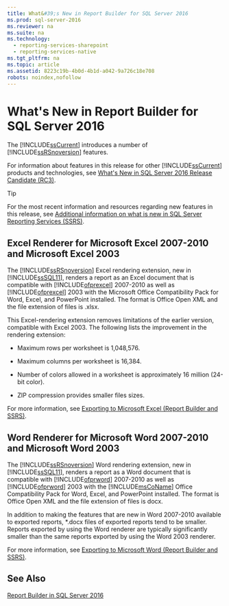 ```yaml
---
title: What&#39;s New in Report Builder for SQL Server 2016
ms.prod: sql-server-2016
ms.reviewer: na
ms.suite: na
ms.technology: 
  - reporting-services-sharepoint
  - reporting-services-native
ms.tgt_pltfrm: na
ms.topic: article
ms.assetid: 8223c19b-4b0d-4b1d-a042-9a726c18e708
robots: noindex,nofollow
---
```

# What&#39;s New in Report Builder for SQL Server 2016
  The [!INCLUDE[ssCurrent](../../Token/Other/ssCurrent_md.md)] introduces a number of [!INCLUDE[ssRSnoversion](../../Token/Other/ssRSnoversion_md.md)] features.  
  
 For information about features in this release for other [!INCLUDE[ssCurrent](../../Token/Other/ssCurrent_md.md)] products and technologies, see [What's New in SQL Server 2016 Release Candidate &#40;RC3&#41;](../Topic/What's%20New%20in%20SQL%20Server%202016%20Release%20Candidate%20\(RC3\).md).  
  
> [!TIP]  
>  For the most recent information and resources regarding new features in this release, see [Additional information on what is new in SQL Server Reporting Services \(SSRS\)](http://go.microsoft.com/fwlink/?LinkId=207147).  
  
##  <a name="ExcelRenderer"></a> Excel Renderer for Microsoft Excel 2007\-2010 and Microsoft Excel 2003  
 The [!INCLUDE[ssRSnoversion](../../Token/Other/ssRSnoversion_md.md)] Excel rendering extension, new in [!INCLUDE[ssSQL11](../../Token/Other/ssSQL11_md.md)], renders a report as an Excel document that is compatible with [!INCLUDE[ofprexcel](../../Token/Other/ofprexcel_md.md)] 2007\-2010 as well as [!INCLUDE[ofprexcel](../../Token/Other/ofprexcel_md.md)] 2003 with the Microsoft Office Compatibility Pack for Word, Excel, and PowerPoint installed. The format is Office Open XML and the file extension of files is .xlsx.  
  
 This Excel\-rendering extension removes limitations of the earlier version, compatible with Excel 2003. The following lists the improvement in the rendering extension:  
  
-   Maximum rows per worksheet is 1,048,576.  
  
-   Maximum columns per worksheet is 16,384.  
  
-   Number of colors allowed in a worksheet is approximately 16 million \(24\-bit color\).  
  
-   ZIP compression provides smaller files sizes.  
  
 For more information, see [Exporting to Microsoft Excel &#40;Report Builder and SSRS&#41;](../../Topics/TopicNameNotContainA/Exporting-to-Microsoft-Excel--Report-Builder-and-SSRS-.md).  
  
##  <a name="WordRenderer"></a> Word Renderer for Microsoft Word 2007\-2010 and Microsoft Word 2003  
 The [!INCLUDE[ssRSnoversion](../../Token/Other/ssRSnoversion_md.md)] Word rendering extension, new in [!INCLUDE[ssSQL11](../../Token/Other/ssSQL11_md.md)], renders a report as a Word document that is compatible with [!INCLUDE[ofprword](../../Token/Other/ofprword_md.md)] 2007\-2010 as well as [!INCLUDE[ofprword](../../Token/Other/ofprword_md.md)] 2003 with the [!INCLUDE[msCoName](../../Token/Other/msCoName_md.md)] Office Compatibility Pack for Word, Excel, and PowerPoint installed. The format is Office Open XML and the file extension of files is docx.  
  
 In addition to making the features that are new in Word 2007\-2010 available to exported reports, \*.docx files of exported reports tend to be smaller. Reports exported by using the Word renderer are typically significantly smaller than the same reports exported by using the Word 2003 renderer.  
  
 For more information, see [Exporting to Microsoft Word &#40;Report Builder and SSRS&#41;](../../Topics/TopicNameNotContainA/Exporting-to-Microsoft-Word--Report-Builder-and-SSRS-.md).  
  
## See Also  
 [Report Builder in SQL Server 2016](../../Topics/TopicNameNotContainA/Report-Builder-in-SQL-Server-2016.md)  
  
  